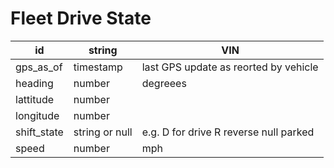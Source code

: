 # Fleet Drive State

| id          | string         | VIN                                    |
| ----------- | -------------- | -------------------------------------- |
| gps_as_of   | timestamp      | last GPS update as reorted by vehicle  |
| heading     | number         | degreees                               |
| lattitude   | number         |                                        |
| longitude   | number         |                                        |
| shift_state | string or null | e.g. D for drive R reverse null parked |
| speed       | number         | mph                                    |
